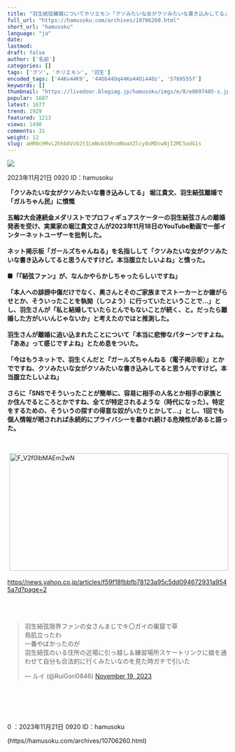 ```yaml
---
title: "羽生結弦離婚についてホリエモン「クソみたいな女がクソみたいな書き込みしてる」"
full_url: "https://hamusoku.com/archives/10706260.html"
short_url: "hamusoku"
language: "ja"
date: 
lastmod: 
draft: false
author: ['名前']
categories: []
tags: ['クソ', 'ホリエモン', '羽生']
encoded_tags: ['44Kv44K9', '44Ob44Oq44Ko44Oi44Oz', '576955Sf']
keywords: []
thumbnail: "https://livedoor.blogimg.jp/hamusoku/imgs/e/8/e8697405-s.jpg"
popular: 1687
latest: 1677
trend: 1929
featured: 1213
views: 1490
comments: 31
weight: 12
slug: aHR0cHMvL2hhbXVzb2t1LmNvbS9hcmNoaXZlcy8xMDcwNjI2MC5odG1s
---
```


![](https://livedoor.blogimg.jp/hamusoku/imgs/e/8/e8697405-s.jpg)

<div><p></p> 2023年11月21日 0920 ID：hamusoku<br> <p><p><b>「クソみたいな女がクソみたいな書き込みしてる」 堀江貴文、羽生結弦離婚で「ガルちゃん民」に憤慨<br> <br> 五輪2大会連続金メダリストでプロフィギュアスケーターの羽生結弦さんの離婚発表を受け、実業家の堀江貴文さんが2023年11月18日のYouTube動画で一部インターネットユーザーを批判した。<br> <br> ネット掲示板「ガールズちゃんねる」を名指しして「クソみたいな女がクソみたいな書き込みしてると思うんですけど。本当腹立たしいよね」と憤った。<br> <br> ■「『結弦ファン』が、なんかやらかしちゃったらしいですね」<br> <br> 「本人への誹謗中傷だけでなく、奥さんとそのご家族までストーカーとか嫌がらせとか、そういったことを執拗（しつよう）に行っていたということで...」とし、羽生さんが「私と結婚していたらとんでもないことが続く、と。だったら離婚した方がいいんじゃないか」と考えたのではと推測した。<br> <br> 羽生さんが離婚に追い込まれたことについて「本当に悲惨なパターンですよね。『ああ』って感じですよね」とため息をついた。<br> <br> 「今はもうネットで、羽生くんだと『ガールズちゃんねる（電子掲示板）』とかでですね、クソみたいな女がクソみたいな書き込みしてると思うんですけど。本当腹立たしいよね」<br> <br> さらに「SNSでそういったことが簡単に、容易に相手の人名とか相手の家族とか住んでるところとかですね、全てが特定されるような（時代になった）。特定をするための、そういうの探すの得意な奴がいたりとかして...」とし、1回でも個人情報が晒されれば永続的にプライバシーを暴かれ続ける危険性があると語った。</b></p></p><br> <br> <a href='https//livedoor.blogimg.jp/hamusoku/imgs/9/8/98e3519e.jpg' title='F_V2f0lbMAEm2wN' target='_blank'><img src='https//livedoor.blogimg.jp/hamusoku/imgs/9/8/98e3519e-s.jpg' width='500' height='269' border='0' alt='F_V2f0lbMAEm2wN' hspace='5' class='pict'></a><br> <br> <a href='https//news.yahoo.co.jp/articles/f59f18fbbfb78123a95c5dd094672931a9545a7d?page=2' target='_blank' title=''>https//news.yahoo.co.jp/articles/f59f18fbbfb78123a95c5dd094672931a9545a7d?page=2</a><br> <br> <br> <br> <blockquote class='twitter-tweet'><p lang='ja' dir='ltr'>羽生結弦限界ファンの女さんまじでキ〇ガイの巣窟で草<br>鳥肌立ったわ<br>一番やばかったのが<br>羽生結弦のいる住所の近場に引っ越し＆練習場所スケートリンクに娘を通わせて自分も合法的に行くみたいなのを見た時ガチで引いた</p>— ルイ (@RuiGori0846) <a href='https//twitter.com/RuiGori0846/status/1726378367564632432?ref_src=twsrc%5Etfw'>November 19, 2023</a></blockquote> <br> <br> <br> <br> <p>0 ：2023年11月21日 0920 ID：hamusoku</p></div>

(https//hamusoku.com/archives/10706260.html)
